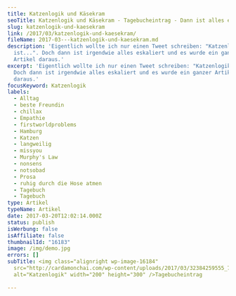 ```yaml
---
title: Katzenlogik und Käsekram
seoTitle: Katzenlogik und Käsekram - Tagebucheintrag - Dann ist alles eskaliert
slug: katzenlogik-und-kaesekram
link: /2017/03/katzenlogik-und-kaesekram/
fileName: 2017-03---katzenlogik-und-kaesekram.md
description: 'Eigentlich wollte ich nur einen Tweet schreiben: "Katzenlogik
  ist...". Doch dann ist irgendwie alles eskaliert und es wurde ein ganzer
  Artikel daraus.'
excerpt: 'Eigentlich wollte ich nur einen Tweet schreiben: "Katzenlogik ist...".
  Doch dann ist irgendwie alles eskaliert und es wurde ein ganzer Artikel
  daraus.'
focusKeyword: Katzenlogik
labels:
  - Alltag
  - beste Freundin
  - chillax
  - Empathie
  - firstworldproblems
  - Hamburg
  - Katzen
  - langweilig
  - missyou
  - Murphy's Law
  - nonsens
  - notsobad
  - Prosa
  - ruhig durch die Hose atmen
  - Tagebuch
  - Tagebuch
type: Artikel
typeName: Artikel
date: 2017-03-20T12:02:14.000Z
status: publish
isWerbung: false
isAffiliate: false
thumbnailId: "16183"
image: /img/demo.jpg
errors: []
subTitle: <img class="alignright wp-image-16184"
  src="http://cardamonchai.com/wp-content/uploads/2017/03/32384259555_750e880ea2_z.jpg"
  alt="Katzenlogik" width="200" height="300" />Tagebucheintrag
  
---
```



  